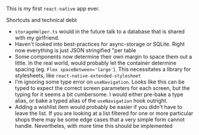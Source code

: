 This is my first `react-native` app ever.

Shortcuts and technical debt

- `storageHelper.ts` would in the future talk to a database that is shared with my girlfriend.
- Haven't looked into best-practices for async-storage or SQLite. Right now everything is just
  JSON stringified "per table
- Some components now determine their own margin to space them out a little. In the real world, would
  probably let the container determine spacing (eg. `Flex spaceBetween='large'`). This necessitates a
  library for stylesheets, like `react-native-extended-stylesheet`
- I'm ignoring some type error on `useNavigation`. Looks like this can be typed to expect the correct
  screen parameters for each screen, but the typing for it seems a bit cumbersome. I would either
  pre-bake a type alias, or bake a typed alias of the `useNavigation` hook outright.
- Adding a wishlist item would probably be easier if you didn't have to leave the list.
  If you are looking at a list filtered for one or more particular shops there may be some edge
  cases that a very simple form cannot handle. Nevertheles, with more time this should be implemented
